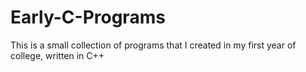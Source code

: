 # Early-C-Programs
This is a small collection of programs that I created in my first year of college, written in C++
